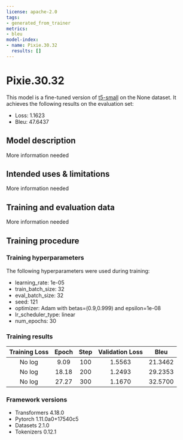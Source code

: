 ```yaml
---
license: apache-2.0
tags:
- generated_from_trainer
metrics:
- bleu
model-index:
- name: Pixie.30.32
  results: []
---
```


<!-- This model card has been generated automatically according to the information the Trainer had access to. You
should probably proofread and complete it, then remove this comment. -->

# Pixie.30.32

This model is a fine-tuned version of [t5-small](https://huggingface.co/t5-small) on the None dataset.
It achieves the following results on the evaluation set:
- Loss: 1.1623
- Bleu: 47.6437

## Model description

More information needed

## Intended uses & limitations

More information needed

## Training and evaluation data

More information needed

## Training procedure

### Training hyperparameters

The following hyperparameters were used during training:
- learning_rate: 1e-05
- train_batch_size: 32
- eval_batch_size: 32
- seed: 121
- optimizer: Adam with betas=(0.9,0.999) and epsilon=1e-08
- lr_scheduler_type: linear
- num_epochs: 30

### Training results

| Training Loss | Epoch | Step | Validation Loss | Bleu    |
|:-------------:|:-----:|:----:|:---------------:|:-------:|
| No log        | 9.09  | 100  | 1.5563          | 21.3462 |
| No log        | 18.18 | 200  | 1.2493          | 29.2353 |
| No log        | 27.27 | 300  | 1.1670          | 32.5700 |


### Framework versions

- Transformers 4.18.0
- Pytorch 1.11.0a0+17540c5
- Datasets 2.1.0
- Tokenizers 0.12.1
